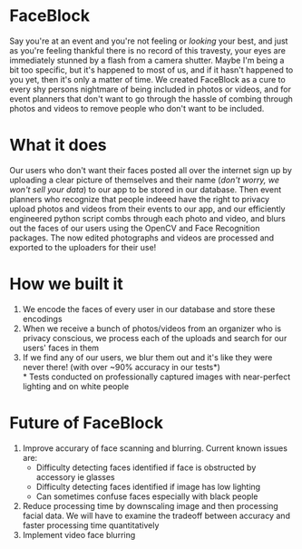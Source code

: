 # FaceBlock

Say you're at an event and you're not feeling or *looking* your best, and just as you're feeling thankful there is no record of this travesty, your eyes are immediately stunned by a flash from a camera shutter. Maybe I'm being a bit too specific, but it's happened to most of us, and if it hasn't happened to you yet, then it's only a matter of time. We created FaceBlock as a cure to every shy persons nightmare of being included in photos or videos, and for event planners that don't want to go through the hassle of combing through photos and videos to remove people who don't want to be included.
<br>

# What it does

Our users who don't want their faces posted all over the internet sign up by uploading a clear picture of themselves and their name (*don't worry, we won't sell your data*) to our app to be stored in our database. Then event planners who recognize that people indeeed have the right to privacy upload photos and videos from their events to our app, and our efficiently engineered python script combs through each photo and video, and blurs out the faces of our users using the OpenCV and Face Recognition packages. The now edited photographs and videos are processed and exported to the uploaders for their use!
<br>  

# How we built it

1. We encode the faces of every user in our database and store these encodings  
2. When we receive a bunch of photos/videos from an organizer who is privacy conscious, we process each of the uploads and search for our users' faces in them  
3. If we find any of our users, we blur them out and it's like they were never there! (with over ~90% accuracy in our tests*)  
   \* Tests conducted on professionally captured images with near-perfect lighting and on white people

# Future of FaceBlock

1. Improve accurary of face scanning and blurring. Current known issues are:  
   - Difficulty detecting faces identified if face is obstructed by accessory ie glasses  
   - Difficulty detecting faces identified if image has low lighting  
   - Can sometimes confuse faces especially with black people  
2. Reduce processing time by downscaling image and then processing facial data. We will have to examine the tradeoff between accuracy and faster processing time quantitatively  
3. Implement video face blurring
